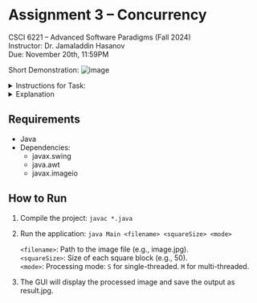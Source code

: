 # Assignmеnt 3 – Concurrency
CSCI 6221 – Advancеd Softwarе Paradigms (Fall 2024)  
Instructor: Dr. Jamaladdin Hasanov  
Duе: November 20th, 11:59PM  

Short Demonstration:
![image](/pictures/Sequence01.gif)  

<details>
    <summary>Instructions for Task:</summary>

## Instructions for Task:  
Task is to show the image, and start performing the following procedure:  
Find the average color for the (square size) x (square size) boxes and set the color of the whole square to this average color. You need to show the result by progress, not at once. This is an averaging operation. How to design this algorithm (averaging of 3-channel colors) is up to you. Use your creativity there - this is not going to be considered in the grading.  

Here is an example of an input and the result with square size = 20 pixels:  
![image](/pictures/test.jpg)  

Application shall take three arguments from the command line: file name, square size and the processing mode (Example: `program somefile.jpg 5 S`):  
 - file name: the name of the graphic file of jpg format (no size constraints)
 - square size: the side of the square for the averaging
 - processing mode: 'S' - single threaded and 'M' - multi threaded

In the multi-processing mode, it's needed to perform the same procedure in parallel threads. The number of threads shall be selected according to the computer's CPU cores. Preferred recommendation is to perform the process in Single Thereaded from left-to-right and top-to-down, in Multi-threaded doing the same but in different regions in parallel.  

There result shall be saved in a result.jpg file. The result of the processing shall look like the attached example. The evaluation will consider the following criteria:  
 - functionality
 - readability
 - coding style and organization - get rid off unnecessary folders and packages, by writing clean and good code.
 - documentation (README file is ok)
 - portability (shall run on any pc with the provided instructions)
 - continuous working - periodic commits to the repository. No write everything on one side and commit at once.
 - The visualization - if image is bigger than the screen size ( such examples will be tested), then resize it to the window size. In case of such resize, the operation shall be performed on the original image, not on the resized one.

**Submission to GitHub Classroom**  
**Programming Language:** Any (that supports physical concurrency)  

[![Review Assignment Due Date](https://classroom.github.com/assets/deadline-readme-button-22041afd0340ce965d47ae6ef1cefeee28c7c493a6346c4f15d667ab976d596c.svg)](https://classroom.github.com/a/YybNWfh8)

</details>  

<details>
    <summary>Explanation</summary>

# Image Averaging Application  
This project provides an application that averages pixel blocks in an image to create a "pixelated" effect. It uses single-threaded and multi-threaded processing to demonstrate the effects of parallelism on image manipulation.  

## Features

- **Single-Threaded Processing:** Processes `JPG` image sequentially.
- **Multi-Threaded Processing:** Utilizes all available CPU cores to process `JPG` image in parallel.
- **GUI Integration:** Provides a graphical interface to visualize the processing.
- **Custom Block Size:** Allows the user to define the size of blocks for averaging.

## Files
### 1. Main.java
- Entry point of the application.
- Parses command-line arguments:
    - `filename`: The image file to process.  
    - `squareSize`: Size of the averaging square (positive integer).  
    - `mode`: Processing mode (S for single-threaded, M for   multi-threaded).  
- Launches the JFrame GUI using the ImageAverager class

### 2. ImageAverager.java
- Manages application's GUI.  
- Loads the image and initializes the display using custom manually written `ImagePanel`.  
- Starts the image processing in a background thread.  
- Saves the processed image as `result.jpg`  

### 3. ImageProcessor.java
- Core logic for image processing.
- Methods:
    - `processBlock`: Averages pixel colors in a square block and updates the image.  
    - `processImageSingleThreaded`: Processes the entire image sequentially.  
    - `processImageMultiThreaded`: Divides the image into segments and processes each segment in a separate thread.  

### 4. ImagePanel.java
- Extends JPanel to handle custom image rendering.  
- Scales the image to fit the display window while maintaining aspect ratio.  
- Dynamically updates the image as processing progresses.  



</details>

## Requirements
- Java 
- Dependencies:
    - javax.swing
    - java.awt
    - javax.imageio

## How to Run
1. Compile the project:
`javac *.java`

2. Run the application:
`java Main <filename> <squareSize> <mode>`

    `<filename>`: Path to the image file (e.g., image.jpg).  
    `<squareSize>`: Size of each square block (e.g., 50).  
    `<mode>`: Processing mode: `S` for single-threaded. `M` for multi-threaded.

3. The GUI will display the processed image and save the output as result.jpg.


